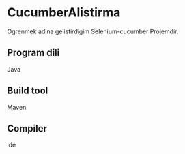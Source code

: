 # CucumberAlistirma

 Ogrenmek adina gelistirdigim Selenium-cucumber Projemdir.

## Program dili
Java
## Build tool
Maven
## Compiler
 ide

